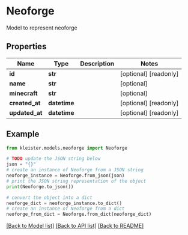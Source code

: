 # Neoforge

Model to represent neoforge

## Properties

Name | Type | Description | Notes
------------ | ------------- | ------------- | -------------
**id** | **str** |  | [optional] [readonly] 
**name** | **str** |  | [optional] 
**minecraft** | **str** |  | [optional] 
**created_at** | **datetime** |  | [optional] [readonly] 
**updated_at** | **datetime** |  | [optional] [readonly] 

## Example

```python
from kleister.models.neoforge import Neoforge

# TODO update the JSON string below
json = "{}"
# create an instance of Neoforge from a JSON string
neoforge_instance = Neoforge.from_json(json)
# print the JSON string representation of the object
print(Neoforge.to_json())

# convert the object into a dict
neoforge_dict = neoforge_instance.to_dict()
# create an instance of Neoforge from a dict
neoforge_from_dict = Neoforge.from_dict(neoforge_dict)
```
[[Back to Model list]](../README.md#documentation-for-models) [[Back to API list]](../README.md#documentation-for-api-endpoints) [[Back to README]](../README.md)


